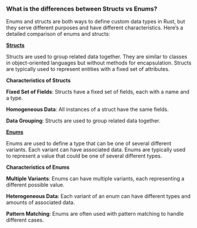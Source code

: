 ### What is the differences between Structs vs Enums?

Enums and structs are both ways to define custom data types in Rust, but they serve different purposes and have different characteristics. Here’s a detailed comparison of enums and structs:

[**Structs**](./struct.md)

Structs are used to group related data together. They are similar to classes in object-oriented languages but without methods for encapsulation. Structs are typically used to represent entities with a fixed set of attributes.

**Characteristics of Structs**

**Fixed Set of Fields**: Structs have a fixed set of fields, each with a name and a type.

**Homogeneous Data**: All instances of a struct have the same fields.

**Data Grouping**: Structs are used to group related data together.

[**Enums**](./enum.md)

Enums are used to define a type that can be one of several different variants. Each variant can have associated data. Enums are typically used to represent a value that could be one of several different types.

**Characteristics of Enums**

**Multiple Variants**: Enums can have multiple variants, each representing a different possible value.

**Heterogeneous Data**: Each variant of an enum can have different types and amounts of associated data.

**Pattern Matching**: Enums are often used with pattern matching to handle different cases.
